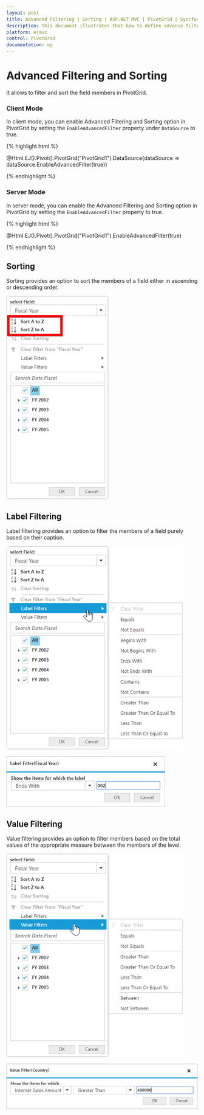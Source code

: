 ```yaml
---
layout: post
title: Advanced Filtering | Sorting | ASP.NET MVC | PivotGrid | Syncfusion
description: This document illustrates that how to define advance filtering and sorting with respective to the modes in ASP.NET MVC PivotGrid control
platform: ejmvc
control: PivotGrid
documentation: ug
---
```


# Advanced Filtering and Sorting

It allows to filter and sort the field members in PivotGrid.

### Client Mode

In client mode, you can enable Advanced Filtering and Sorting option in PivotGrid by setting the `EnableAdvancedFilter` property under `DataSource` to true.

{% highlight html %}

@Html.EJ().Pivot().PivotGrid("PivotGrid1").DataSource(dataSource => dataSource.EnableAdvancedFilter(true))

{% endhighlight %}

### Server Mode

In server mode, you can enable the Advanced Filtering and Sorting option in PivotGrid by setting the `EnableAdvancedFilter` property to true.

{% highlight html %}

@Html.EJ().Pivot().PivotGrid("PivotGrid1").EnableAdvancedFilter(true)

{% endhighlight %}

## Sorting

Sorting provides an option to sort the members of a field either in ascending or descending order.

![Sorting options in ASP NET MVC pivot grid control](AdvanceFiltering_images/sorting.png)

## Label Filtering

Label filtering provides an option to filter the members of a field purely based on their caption.

![Label filtering options in ASP NET MVC pivot grid control](AdvanceFiltering_images/filtering.png)

![Label filter dialog in ASP NET MVC pivot grid control](AdvanceFiltering_images/filtering_dialog.png)


## Value Filtering

Value filtering provides an option to filter members based on the total values of the appropriate measure between the members of the level.

![Value filtering options in ASP NET MVC pivot grid control](AdvanceFiltering_images/valuefilter.png)

![Value filter dialog in ASP NET MVC pivot grid control](AdvanceFiltering_images/valuefilter_dialog.png)
